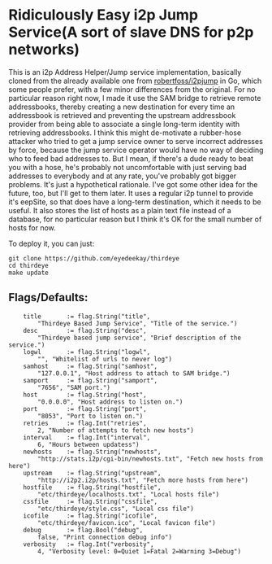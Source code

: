 Ridiculously Easy i2p Jump Service(A sort of slave DNS for p2p networks)
========================================================================

This is an i2p Address Helper/Jump service implementation, basically cloned
from the already available one from
[robertfoss/i2pjump](https://github.com/robertfoss/i2pjump) in Go, which some
people prefer, with a few minor differences from the original. For no particular
reason right now, I made it use the SAM bridge to retrieve remote addressbooks,
thereby creating a new destination for every time an addressbook is retrieved
and preventing the upstream addressbook provider from being able to associate a
single long-term identity with retrieving addressbooks. I think this might
de-motivate a rubber-hose attacker who tried to get a jump service owner to
serve incorrect addresses by force, because the jump service operator would have
no way of deciding who to feed bad addresses to. But I mean, if there's a dude
ready to beat you with a hose, he's probably not uncomfortable with just serving
bad addresses to everybody and at any rate, you've probably got bigger problems.
It's just a hypothetical rationale. I've got some other idea for the future,
too, but I'll get to them later. It uses a regular i2p tunnel to provide it's
eepSite, so that does have a long-term destination, which it needs to be useful.
It also stores the list of hosts as a plain text file instead of a database, for
no particular reason but I think it's OK for the small number of hosts for now.

To deploy it, you can just:

    git clone https://github.com/eyedeekay/thirdeye
    cd thirdeye
    make update

Flags/Defaults:
------

        title       := flag.String("title",
            "Thirdeye Based Jump Service", "Title of the service.")
        desc        := flag.String("desc",
            "Thirdeye based jump service", "Brief description of the service.")
        logwl       := flag.String("logwl",
            "", "Whitelist of urls to never log")
        samhost     := flag.String("samhost",
            "127.0.0.1", "Host address to attach to SAM bridge.")
        samport     := flag.String("samport",
            "7656", "SAM port.")
        host        := flag.String("host",
            "0.0.0.0", "Host address to listen on.")
        port        := flag.String("port",
            "8053", "Port to listen on.")
        retries     := flag.Int("retries",
            2, "Number of attempts to fetch new hosts")
        interval    := flag.Int("interval",
            6, "Hours between updatess")
        newhosts    := flag.String("newhosts",
            "http://stats.i2p/cgi-bin/newhosts.txt", "Fetch new hosts from here")
        upstream    := flag.String("upstream",
            "http://i2p2.i2p/hosts.txt", "Fetch more hosts from here")
        hostfile    := flag.String("hostfile",
            "etc/thirdeye/localhosts.txt", "Local hosts file")
        cssfile     := flag.String("cssfile",
            "etc/thirdeye/style.css", "Local css file")
        icofile     := flag.String("icofile",
            "etc/thirdeye/favicon.ico", "Local favicon file")
        debug       := flag.Bool("debug",
            false, "Print connection debug info")
        verbosity   := flag.Int("verbosity",
            4, "Verbosity level: 0=Quiet 1=Fatal 2=Warning 3=Debug")
